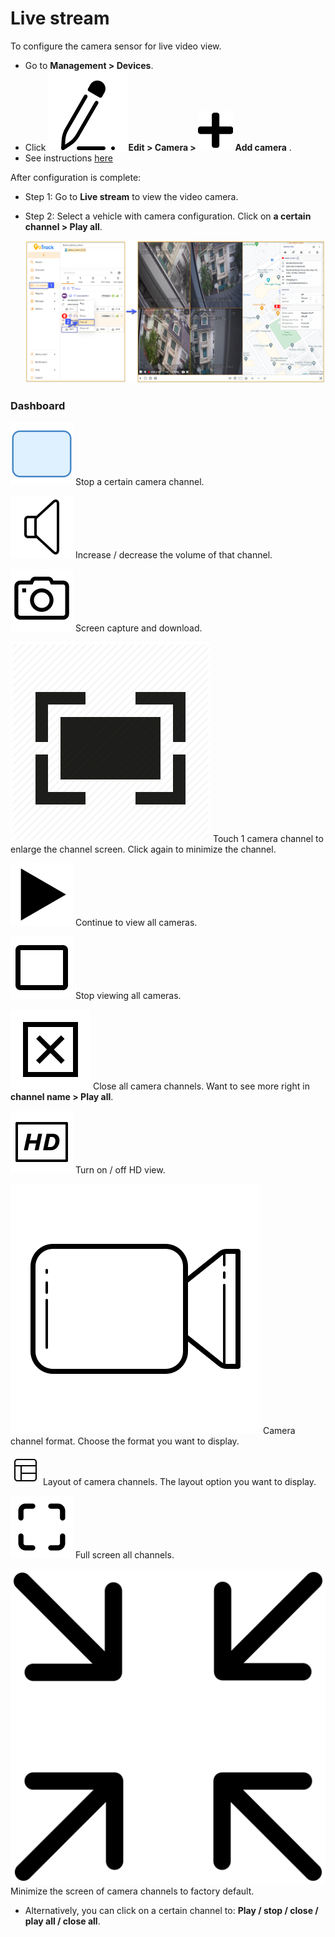 # Live stream

To configure the camera sensor for live video view.
* Go to **Management > Devices**.
* Click **<span class="icon-left svg-filter-serch">![Ok](/docs/assets/images/web-interface/icon/SVG/icons8-edit.svg)Edit > Camera > <span class="icon-left svg-filter-tick">![Ok](/docs/assets/images/web-interface/icon/SVG/plus.svg) Add camera** .
* See instructions [here](modules/web-interface/devices/edit-device/#camera)  <div id="camera">  

After configuration is complete:
* Step 1: Go to **Live stream** to view the video camera.
* Step 2: Select a vehicle with camera configuration. Click on **a certain channel > Play all**.

    <span style="display:block;text-align:left">![Manage device ](/docs/assets/images/web-english/livestream/livestream.png)

### Dashboard

<span class="icon-left ">![Ok](/docs/assets/images/web-interface/icon/SVG/icons8-square.svg) Stop a certain camera channel.

<span class="icon-left svg-filter-info">![Ok](/docs/assets/images/web-interface/icon/SVG/icons8-sound-speaker.svg) Increase / decrease the volume of that channel.

<span class="icon-left svg-filter-info">![Ok](/docs/assets/images/web-interface/icon/SVG/icons8-camera.svg) Screen capture and download.

<span class="icon-left svg-filter-info">![Ok](/docs/assets/images/web-interface/icon/SVG/full-screen-icon-11.png) Touch 1 camera channel to enlarge the channel screen. Click again to minimize the channel.

<span class="icon-left svg-filter-info">![Ok](/docs/assets/images/web-interface/icon/SVG/icons8-play.svg) Continue to view all cameras.

<span class="icon-left svg-filter-info">![Ok](/docs/assets/images/web-interface/icon/SVG/icons8-full-image.svg) Stop viewing all cameras.

<span class="icon-left svg-filter-info">![Ok](/docs/assets/images/web-interface/icon/SVG/icons8-close-window.svg) Close all camera channels. Want to see more right in **channel name > Play all**.

<span class="icon-left svg-filter-info">![Ok](/docs/assets/images/web-interface/icon/SVG/icons8-hd.svg) Turn on / off HD view.

<span class="icon-left svg-filter-info">![Ok](/docs/assets/images/web-interface/icon/SVG/icons8-video-call.svg) Camera channel format. Choose the format you want to display.

<span class="icon-left svg-filter-info">![Ok](/docs/assets/images/web-interface/icon/SVG/layout.svg) Layout of camera channels. The layout option you want to display.

<span class="icon-left svg-filter-info">![Ok](/docs/assets/images/web-interface/icon/SVG/icons8-full-screen.svg) Full screen all channels.

<span class="icon-left svg-filter-info">![Ok](/docs/assets/images/web-interface/icon/SVG/full-screen-exit.svg) Minimize the screen of camera channels to factory default.
 
* Alternatively, you can click on a certain channel to: **Play / stop / close / play all / close all**.